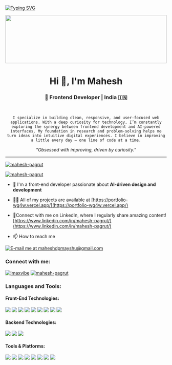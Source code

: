 [![Typing SVG](https://readme-typing-svg.demolab.com?font=Caveat&size=40&duration=2000&pause=1000&color=B2FFF1&center=true&vCenter=true&width=1000&height=90&lines=Hi%2C+I'm+Mahesh;Crafting+cool+UIs+with+love)](https://git.io/typing-svg)



<img src="https://raw.githubusercontent.com/matfantinel/matfantinel/master/waves.svg" width="100%" height="150">

<h1 align="center">Hi 👋, I'm Mahesh</h1>
<h3 align="center">🚀 Frontend Developer | India 🇮🇳</h3>
<br>

<p align="center">
  <code>I specialize in building clean, responsive, and user-focused web applications. With a deep curiosity for technology, I’m constantly exploring the synergy between frontend development and AI-powered interfaces. My foundation in research and problem-solving helps me turn ideas into intuitive digital experiences. I believe in improving a little every day — one line of code at a time.</code>
</p>

<p align="center"><i>“Obsessed with improving, driven by curiosity.”</i></p>

---
<p align="left">
  <a href="#"><img src="https://komarev.com/ghpvc/?username=mahesh-pagrut&label=Profile%20views&color=0e75b6&style=plastic" alt="mahesh-pagrut" /></a>
</p>

<p align="left"> 
  <a href="https://instagram.com/imaxvibe" target="blank">
    <img src="https://img.shields.io/badge/Follow-mahesh--pagrut-E4405F?logo=instagram&logoColor=white&style=for-the-badge" alt="mahesh-pagrut" />
  </a> 
</p>

- 🔭  I'm a front-end developer passionate about **AI-driven design and development**

- 👨‍💻 All of my projects are available at [https://portfolio-wg4w.vercel.app/](https://portfolio-wg4w.vercel.app/) 

- 📝Connect with me on LinkedIn, where I regularly share amazing content! [https://www.linkedin.com/in/mahesh-pagrut/](https://www.linkedin.com/in/mahesh-pagrut/)

- 📫 How to reach me 
<p>
  <a href="mailto:maheshdpmayshu@gmail.com" target="blank">
    <img src="https://img.shields.io/badge/Reach%20Me%20at-%E2%9D%97%20maheshdpmayshu%40gmail.com-9B59B6?style=for-the-badge&logo=gmail&logoColor=white" alt="E-mail me at maheshdpmayshu@gmail.com" />
  </a>
</p>

  
<h3>Connect with me:</h3>
<p>
  <a href="https://www.instagram.com/imaxvibe/" target="blank"><img src="https://img.shields.io/badge/Instagram-E4405F?style=for-the-badge&logo=instagram&logoColor=white" alt="imaxvibe" /></a>
  <a href="https://www.linkedin.com/in/mahesh-pagrut/" target="blank"><img src="https://img.shields.io/badge/LinkedIn-0077B5?style=for-the-badge&logo=linkedin&logoColor=white" alt="mahesh-pagrut" /></a>
</p>


<h3 align="left">Languages and Tools:</h3>

<h4 align="left">Front-End Technologies:</h4>
<p>
  <img src="https://img.shields.io/badge/HTML5-E34F26?style=for-the-badge&logo=html5&logoColor=white" />
  <img src="https://img.shields.io/badge/CSS3-1572B6?style=for-the-badge&logo=css3&logoColor=white" />
  <img src="https://img.shields.io/badge/Tailwind_CSS-38B2AC?style=for-the-badge&logo=tailwind-css&logoColor=white" />
  <img src="https://img.shields.io/badge/JavaScript-323330?style=for-the-badge&logo=javascript&logoColor=F7DF1E" />
  <img src="https://img.shields.io/badge/React-20232A?style=for-the-badge&logo=react&logoColor=61DAFB" />
  <img src="https://img.shields.io/badge/TypeScript-007ACC?style=for-the-badge&logo=typescript&logoColor=white" />
  <img src="https://img.shields.io/badge/Chakra_UI-319795?style=for-the-badge&logo=chakraui&logoColor=white" />
  <img src="https://img.shields.io/badge/Next.js-000000?style=for-the-badge&logo=nextdotjs&logoColor=white" />
  <img src="https://img.shields.io/badge/Redux-593D88?style=for-the-badge&logo=redux&logoColor=white" />
</p>

<h4 align="left">Backend Technologies:</h4>
<p>
  <img src="https://img.shields.io/badge/MySQL-4479A1?style=for-the-badge&logo=mysql&logoColor=white" />
  <img src="https://img.shields.io/badge/MongoDB-4EA94B?style=for-the-badge&logo=mongodb&logoColor=white" />
  <img src="https://img.shields.io/badge/Python-3776AB?style=for-the-badge&logo=python&logoColor=white" />
</p>

<h4 align="left">Tools & Platforms:</h4>
<p>
  <img src="https://img.shields.io/badge/React_Router-CA4245?style=for-the-badge&logo=react-router&logoColor=white" />
  <img src="https://img.shields.io/badge/Postman-FF6C37?style=for-the-badge&logo=Postman&logoColor=white" />
  <img src="https://img.shields.io/badge/Axios-671ddf?&style=for-the-badge&logo=axios&logoColor=white" />
  <img src="https://img.shields.io/badge/VS_Code-007ACC?style=for-the-badge&logo=visualstudiocode&logoColor=white" />
  <img src="https://img.shields.io/badge/Netlify-00C7B7?style=for-the-badge&logo=netlify&logoColor=white" />
  <img src="https://img.shields.io/badge/GitHub-100000?style=for-the-badge&logo=github&logoColor=white" />
  <img src="https://img.shields.io/badge/Vercel-000000?style=for-the-badge&logo=vercel&logoColor=white" />
  <img src="https://img.shields.io/badge/React_Query-FF4154?style=for-the-badge&logo=ReactQuery&logoColor=white" />
</p>

